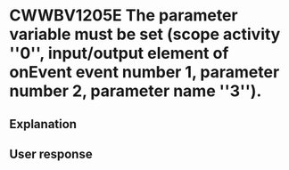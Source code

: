 # CWWBV1205E The parameter variable must be set (scope activity ''0'', input/output element of onEvent event number 1, parameter number 2, parameter name ''3'').

## Explanation

## User response